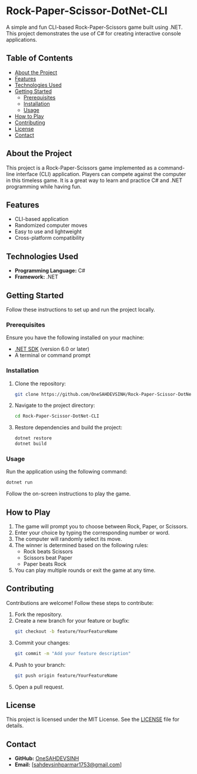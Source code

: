 # Rock-Paper-Scissor-DotNet-CLI

A simple and fun CLI-based Rock-Paper-Scissors game built using .NET. This project demonstrates the use of C# for creating interactive console applications.

## Table of Contents

- [About the Project](#about-the-project)
- [Features](#features)
- [Technologies Used](#technologies-used)
- [Getting Started](#getting-started)
  - [Prerequisites](#prerequisites)
  - [Installation](#installation)
  - [Usage](#usage)
- [How to Play](#how-to-play)
- [Contributing](#contributing)
- [License](#license)
- [Contact](#contact)

## About the Project

This project is a Rock-Paper-Scissors game implemented as a command-line interface (CLI) application. Players can compete against the computer in this timeless game. It is a great way to learn and practice C# and .NET programming while having fun.

## Features

- CLI-based application
- Randomized computer moves
- Easy to use and lightweight
- Cross-platform compatibility

## Technologies Used

- **Programming Language:** C#
- **Framework:** .NET

## Getting Started

Follow these instructions to set up and run the project locally.

### Prerequisites

Ensure you have the following installed on your machine:

- [.NET SDK](https://dotnet.microsoft.com/download) (version 6.0 or later)
- A terminal or command prompt

### Installation

1. Clone the repository:
   ```bash
   git clone https://github.com/OneSAHDEVSINH/Rock-Paper-Scissor-DotNet-CLI.git
   ```

2. Navigate to the project directory:
   ```bash
   cd Rock-Paper-Scissor-DotNet-CLI
   ```

3. Restore dependencies and build the project:
   ```bash
   dotnet restore
   dotnet build
   ```

### Usage

Run the application using the following command:
```bash
dotnet run
```

Follow the on-screen instructions to play the game.

## How to Play

1. The game will prompt you to choose between Rock, Paper, or Scissors.
2. Enter your choice by typing the corresponding number or word.
3. The computer will randomly select its move.
4. The winner is determined based on the following rules:
   - Rock beats Scissors
   - Scissors beat Paper
   - Paper beats Rock
5. You can play multiple rounds or exit the game at any time.

## Contributing

Contributions are welcome! Follow these steps to contribute:

1. Fork the repository.
2. Create a new branch for your feature or bugfix:
   ```bash
   git checkout -b feature/YourFeatureName
   ```
3. Commit your changes:
   ```bash
   git commit -m "Add your feature description"
   ```
4. Push to your branch:
   ```bash
   git push origin feature/YourFeatureName
   ```
5. Open a pull request.

## License

This project is licensed under the MIT License. See the [LICENSE](LICENSE) file for details.

## Contact

- **GitHub:** [OneSAHDEVSINH](https://github.com/OneSAHDEVSINH)
- **Email:** [sahdevsinhparmar1753@gmail.com]
